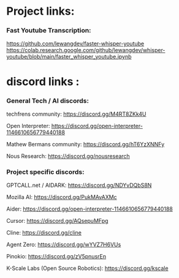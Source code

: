 # Project links:
### Fast Youtube Transcription:
https://github.com/lewangdev/faster-whisper-youtube
https://colab.research.google.com/github/lewangdev/whisper-youtube/blob/main/faster_whisper_youtube.ipynb

# discord links :

### General Tech / AI discords:

techfrens community: https://discord.gg/M4RT8ZKk4U

Open Interpreter: https://discord.gg/open-interpreter-1146610656779440188

Mathew Bermans community: https://discord.gg/hT6YzXNNFy

Nous Research: https://discord.gg/nousresearch

### Project specific discords:

GPTCALL.net / AIDARK: https://discord.gg/NDYvDQbS8N

Mozilla AI: https://discord.gg/PukMAvAXMc

Aider: https://discord.gg/open-interpreter-1146610656779440188

Cursor: https://discord.gg/AQsepuMFpg

Cline: https://discord.gg/cline

Agent Zero: https://discord.gg/wYVZ7H6VUs

Pinokio: https://discord.gg/zV5pnusrEn

K-Scale Labs (Open Source Robotics): https://discord.gg/kscale

